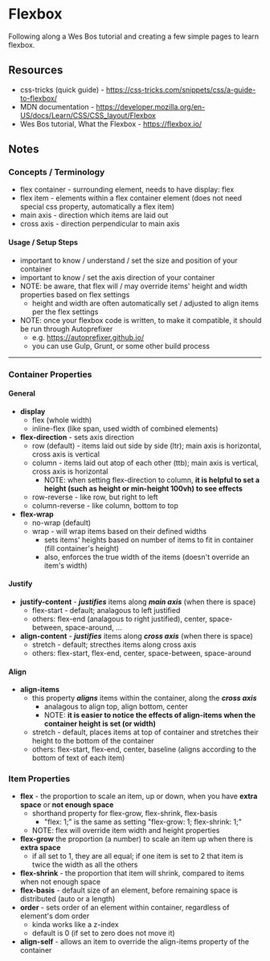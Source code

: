 # Flexbox
Following along a Wes Bos tutorial and creating a few simple pages to learn flexbox.

## Resources
* css-tricks (quick guide) - https://css-tricks.com/snippets/css/a-guide-to-flexbox/
* MDN documentation - https://developer.mozilla.org/en-US/docs/Learn/CSS/CSS_layout/Flexbox
* Wes Bos tutorial, What the Flexbox - https://flexbox.io/

## Notes

### Concepts / Terminology
* flex container - surrounding element, needs to have display: flex
* flex item - elements within a flex container element (does not need special css property, automatically a flex item)
* main axis - direction which items are laid out
* cross axis - direction perpendicular to main axis

#### Usage / Setup Steps
* important to know / understand / set the size and position of your container
* important to know / set the axis direction of your container 
* NOTE: be aware, that flex will / may override items' height and width properties based on flex settings
  - height and width are often automatically set / adjusted to align items per the flex settings
* NOTE: once your flexbox code is written, to make it compatible, it should be run through Autoprefixer
  - e.g.  https://autoprefixer.github.io/
  - you can use Gulp, Grunt, or some other build process

---------

### Container Properties
#### General
* __display__
  - flex (whole width)
  - inline-flex (like span, used width of combined elements)
* __flex-direction__ - sets axis direction
  - row (default) - items laid out side by side (ltr); main axis is horizontal, cross axis is vertical
  - column - items laid out atop of each other (ttb); main axis is vertical, cross axis is horizontal
    + NOTE: when setting flex-direction to column, __it is helpful to set a height (such as height or min-height 100vh) to see effects__
  - row-reverse - like row, but right to left
  - column-reverse - like column, bottom to top
* __flex-wrap__
  - no-wrap (default)
  - wrap - will wrap items based on their defined widths
    + sets items' heights based on number of items to fit in container (fill container's height)
    + also, enforces the true width of the items (doesn't override an item's width)

#### Justify
* __justify-content__ - __*justifies*__ items along __*main axis*__ (when there is space)
  - flex-start - default; analagous to left justified
  - others: flex-end (analagous to right justified), center, space-between, space-around, ...
* __align-content__ - __*justifies*__ items along __*cross axis*__ (when there is space)
  - stretch - default; strecthes items along cross axis
  - others: flex-start, flex-end, center, space-between, space-around

#### Align
* __align-items__
  - this property __*aligns*__ items within the container, along the __*cross axis*__
    + analagous to align top, align bottom, center
    + NOTE: __it is easier to notice the effects of align-items when the container height is set (or width)__
  - stretch - default, places items at top of container and stretches their height to the bottom of the container
  - others: flex-start, flex-end, center, baseline (aligns according to the bottom of text of each item)

### Item Properties
* __flex__ - the proportion to scale an item, up or down, when you have __extra space__ or __not enough space__
  - shorthand property for flex-grow, flex-shrink, flex-basis
    + "flex: 1;" is the same as setting "flex-grow: 1; flex-shrink: 1;"
  - NOTE: flex will override item width and height properties
* __flex-grow__ the proportion (a number) to scale an item up when there is __extra space__
    + if all set to 1, they are all equal; if one item is set to 2 that item is twice the width as all the others
* __flex-shrink__ - the proportion that item will shrink, compared to items when not enough space
* __flex-basis__ - default size of an element, before remaining space is distributed (auto or a length)
* __order__ - sets order of an element within container, regardless of element's dom order
  - kinda works like a z-index
  - default is 0 (if set to zero does not move it)
* __align-self__ - allows an item to override the align-items property of the container
